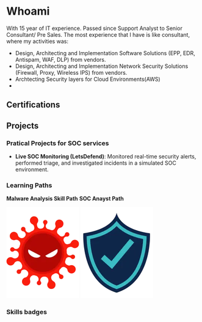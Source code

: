 # Whoami
With 15 year of IT experience. Passed since Support Analyst to Senior Consultant/ Pre Sales. 
The most experience that I have is like consultant, where my activities was:
* Design, Architecting and Implementation Software Solutions (EPP, EDR, Antispam, WAF, DLP) from vendors.
* Design, Architecting and Implementation Network Security Solutions (Firewall, Proxy, Wireless IPS) from vendors.
* Archtecting Security layers for Cloud Environments(AWS)
* 

## Certifications



## Projects
### Pratical Projects for SOC services
* **Live SOC Monitoring (LetsDefend)**: Monitored real-time security alerts, performed triage, and investigated
incidents in a simulated SOC environment.
### Learning Paths
**Malware Analysis Skill Path**     **SOC Anayst Path**

![Malware Analysis Skill Path](./badges/malware-analys-skill-path.png)      ![SOC Analyst Path](./badges/soc-analyst-path.png)







### Skills badges

